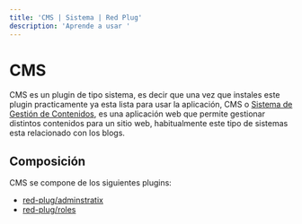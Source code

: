 ```yaml
---
title: 'CMS | Sistema | Red Plug'
description: 'Aprende a usar '
---
```


# CMS

CMS es un plugin de tipo sistema, es decir que una vez que instales este plugin practicamente ya esta lista para usar la aplicación, CMS o [Sistema de Gestión de Contenidos](https://es.wikipedia.org/wiki/Sistema_de_gesti%C3%B3n_de_contenidos), es una aplicación web que permite gestionar distintos contenidos para un sitio web, habitualmente este tipo de sistemas esta relacionado con los blogs.


## Composición

CMS se compone de los siguientes plugins:

- [red-plug/adminstratix](/administratix)
- [red-plug/roles](/roles)